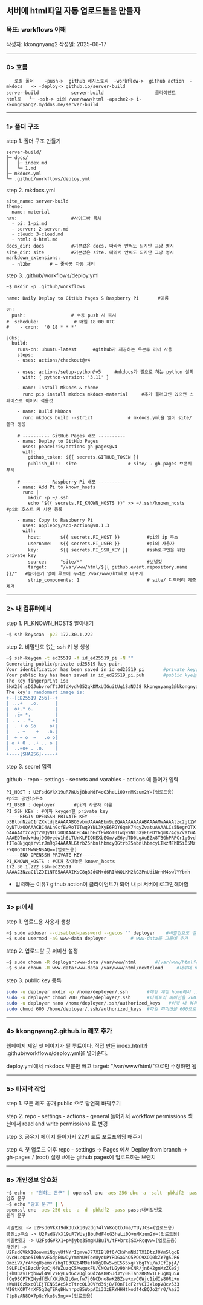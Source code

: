 ## 서버에 html파일 자동 업로드툴을 만들자

### 목표: workflows 이해
작성자: kkongnyang2 작성일: 2025-06-17

---
### 0> 흐름

```
   로컬 폴더    -push->  github 레지스토리  -workflow->  github action  -mkdocs   -> -deploy-> github.io/server-build
server-build            server-build                   클라이언트       html로   └─ -ssh-> pi의 /var/www/html -apache2-> i-kkongnyang2.myddns.me/server-build
```

---
### 1> 폴더 구조

step 1. 폴더 구조 만들기
```
server-build/
├─ docs/
│   ├─ index.md
│   └─ 1.md
├─ mkdocs.yml
└─ .github/workflows/deploy.yml
```

step 2. mkdocs.yml
```
site_name: server-build
theme:
  name: material
nav:                    #사이드바 목차
  - pi: 1-pi.md
  - server: 2-server.md
  - cloud: 3-cloud.md
  - html: 4-html.md
docs_dir: docs          #기본값은 docs. 따라서 안써도 되지만 그냥 명시
site_dir: site          #기본값은 site. 따라서 안써도 되지만 그냥 명시
markdown_extensions:
  - nl2br       # ← 줄바꿈 자동 처리
```

step 3. .github/workflows/deploy.yml
```
~$ mkdir -p .github/workflows
```
```
name: Daily Deploy to GitHub Pages & Raspberry Pi       #이름

on:
  push:                 # 수동 push 시 즉시
#  schedule:             # 매일 18:00 UTC
#    - cron:  '0 18 * * *'

jobs:
  build:
    runs-on: ubuntu-latest      #github가 제공하는 우분투 러너 사용
    steps:
    - uses: actions/checkout@v4

    - uses: actions/setup-python@v5     #mkdocs가 필요로 하는 python 설치
      with: { python-version: '3.11' }

    - name: Install MkDocs & theme
      run: pip install mkdocs mkdocs-material     #추가 플러그인 있으면 스페이스로 이어서 적을것

    - name: Build MkDocs
      run: mkdocs build --strict             # mkdocs.yml을 읽어 site/ 폴더 생성

    # ---------- GitHub Pages 배포 ----------
    - name: Deploy to GitHub Pages
      uses: peaceiris/actions-gh-pages@v4
      with:
        github_token: ${{ secrets.GITHUB_TOKEN }}
        publish_dir:  site                   # site/ → gh-pages 브랜치 푸시

    # ---------- Raspberry Pi 배포 ----------
    - name: Add Pi to known_hosts
      run: |
        mkdir -p ~/.ssh
        echo "${{ secrets.PI_KNOWN_HOSTS }}" >> ~/.ssh/known_hosts      #pi의 호스트 키 사전 등록

    - name: Copy to Raspberry Pi
      uses: appleboy/scp-action@v0.1.3
      with:
        host:       ${{ secrets.PI_HOST }}          #pi의 ip 주소
        username:   ${{ secrets.PI_USER }}          #pi의 사용자
        key:        ${{ secrets.PI_SSH_KEY }}       #ssh로그인을 위한 private key
        source:     "site/*"                        #보낼것
        target:     "/var/www/html/${{ github.event.repository.name }}/"   #붙이는거 없이 루트에 두려면 /var/www/html로 바꾸기
        strip_components: 1                         # site/ 디렉터리 계층 제거
```

---
### 2> 내 컴퓨터에서

step 1. PI_KNOWN_HOSTS 알아내기
```bash
~$ ssh-keyscan -p22 172.30.1.222
```

step 2. 비밀번호 없는 ssh 키 쌍 생성
```bash
~$ ssh-keygen -t ed25519 -f id_ed25519_pi -N ""
Generating public/private ed25519 key pair.
Your identification has been saved in id_ed25519_pi       #private key는 id_ed25519_pi에 저장
Your public key has been saved in id_ed25519_pi.pub       #public kye는 id_ed25519_pi.pub에 저장
The key fingerprint is:
SHA256:sDGJubvrofTtJOfdXydN052qkDMxUIGuitUg1SaNJJ8 kkongnyang2@kkongnyang2-930XCJ-931XCJ-930XCR
The key's randomart image is:
+--[ED25519 256]--+
| ...+   .o.      |
|  o+.* o.        |
|  .E= *.         |
| . . . *.       +|
|  . + o So     o+|
|   . +    +   .o.|
|  + = o  =   .o o|
| o + O . .+ .. o |
|  ..=o+ . .o.    |
+----[SHA256]-----+
```

step 3. secret 입력

github - repo - settings - secrets and varables - actions 에 들어가 입력

```
PI_HOST : U2FsdGVkX19uR7WUsjBbuMdF4oG3heLi0O+nMKzum2Y=(업로드용)      #pi의 공인ip주소
PI_USER : deployer       #pi의 사용자 이름
PI_SSH_KEY : #아까 keygen한 private key
-----BEGIN OPENSSH PRIVATE KEY-----
b3BlbnNzaC1rZXktdjEAAAAABG5vbmUAAAAEbm9uZQAAAAAAAAABAAAAMwAAAAtzc2gtZW
QyNTUxOQAAACBC4ALhGcfEwRoT0Twq9YNL3XyE6PDY6qmK74qyZvatuAAAALCs5NegrOTX
oAAAAAtzc2gtZWQyNTUxOQAAACBC4ALhGcfEwRoT0Twq9YNL3XyE6PDY6qmK74qyZvatuA
AAAEDTndvXduj9G0yedw1h6LTUrKLFIOKEXbEGm/yE6ydTD0LgAuEZx8TBGhPRPCr1g0vd
fITo8NjqqYrvirJm9q24AAAALGtrb25nbnlhbmcyQGtrb25nbnlhbmcyLTkzMFhDSi05Mz
FYQ0otOTMwWENSAQ==(업로드용)
-----END OPENSSH PRIVATE KEY-----
PI_KNOWN_HOSTS : #아까 찾아놓은 known_hosts
172.30.1.222 ssh-ed25519 AAAAC3NzaC1lZDI1NTE5AAAAIKsC8q8JdGM+d6RIkWQLKM2kG2PnUdiNrnM4swlYYbnh
```
* 입력하는 이유? github action이 클라이언트가 되어 내 pi 서버에 로그인해야함

---
### 3> pi에서

step 1. 업로드용 사용자 생성
```bash
~$ sudo adduser --disabled-password --gecos "" deployer    #비밀번호도 설명란도 없는 사용자 'deployer' 생성
~$ sudo usermod -aG www-data deployer         # www-data를 그룹에 추가
```

step 2. 업로드할 곳 퍼미션 설정
```bash
~$ sudo chown -R deployer:www-data /var/www/html       #/var/www/html의 소유자와 그룹 변경(퍼미션은 755니까 이러면 deployer만 write할수 있음)
~$ sudo chown -R www-data:www-data /var/www/html/nextcloud     #내부에 nextcloud의 소유자와 그룹도 바꼈을테니 다시 올바르게(퍼미션은 바꾼적 없으니 750 잘되어있음)
```

step 3. public key 등록
```bash
sudo -u deployer mkdir -p /home/deployer/.ssh       #해당 계정 home에서 .ssh 디렉토리 생성
sudo -u deployer chmod 700 /home/deployer/.ssh      #디렉토리 퍼미션을 700으로 해두기
sudo -u deployer nano /home/deployer/.ssh/authorized_keys   #아까 내 컴퓨터에서 생성한 ssh 키 중 public key 입력
sudo chmod 600 /home/deployer/.ssh/authorized_keys  #파일 퍼미션을 600으로 해두기
```

---
### 4> kkongnyang2.github.io 레포 추가

웹페이지 제일 첫 페이지가 될 루트이다. 직접 만든 index.html과 .github/workflows/deploy.yml을 넣어준다.

deploy.yml에서 mkdocs 부분만 빼고 target:     "/var/www/html/"으로만 수정하면 됨

---
### 5> 마지막 작업

step 1. 모든 레포 공개 public 으로 당연히 바꿔주기

step 2. repo - settings - actions - general 들어가서
workflow permissions 섹션에서 read and write permissions 로 변경

step 3. 공유기 페이지 들어가서 22번 포트 포트포워딩 해주기

step 4. 첫 업로드 이후 repo - settings → Pages 에서 Deploy from branch → gh-pages / (root) 설정     #얘는 github pages에 업로드하는 브랜치

---
### 6> 개인정보 암호화

```bash
~$ echo -n "원하는 문구" | openssl enc -aes-256-cbc -a -salt -pbkdf2 -pass pass:내비밀번호
암호 문구
~$ echo "암호 문구" | \
openssl enc -aes-256-cbc -a -d -pbkdf2 -pass pass:내비밀번호
원래 문구
```
```
비밀번호 -> U2FsdGVkX19dkJUxkq0yzdg74lVWKoQtbJma/YUyJCs=(업로드용)
공인ip주소 -> U2FsdGVkX19uR7WUsjBbuMdF4oG3heLi0O+nMKzum2Y=(업로드용)
비밀번호2 -> U2FsdGVkX1+pMjybe35mgNJBuIV/tF+brc3SX+Rcqvw=(업로드용)
개인키 -> U2FsdGVkX18oowmiNgvyUfNYrIgmveJ77XIBl8f6/CkWhmNdJTX1DtzJ0Ym5lgoE
QVcHLcQae5I9hnvEGdpE0wDyYmmhU9ToeUycUPYROGaGhO5PQC9XQQ0kZY7g5JR6
QmziVX/r4McqHpemsYihgTE3OZb4M9efkUgQDw5wpE5S5xg+YbgTYu/aJEfIpjA/
39LFLDy1BzcUr9pCjN4WZuzqCSMwquxFU/CNCwfLGy9bhHCNR/jn6H2gnMzZKeSj
j+hU3avIPgbwwl49TVYGyLVd6c2OglGOdzAK8HSJdJY/0BTan2R8NwILFugBqu5A
fCq9SCP7KQNydfEkfXKiUd2LGwcfw7j0NCDno8wK2BZse+xvC0Wjc1idIs80RL+n
sWuHI0zkxc0lEjTENS5AcSkcTtrcOLQOVYd39j8/T0nF1cF2rVCIJxlopV8cv533
WIGtKORT4nXF5q3qTERqBHvhrpoB5WopAIi33zERYHHHtkodf4cBQJo2fr0/AaiI
7tp8zAN8OX7pGcYku8v5ng==(업로드용)
```
